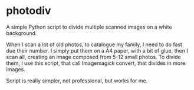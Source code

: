 # photodiv
A simple Python script to divide multiple scanned images on a white background.  

When I scan a lot of old photos, to catalogue my family, I need to do fast due their number.
I simply put them on a A4 paper, with a bit of glue, then I scan all, creating an image composed from 5-12 small photos.
To divide them, I use this script, that call Imagemagick convert, that divides in more images.

Script is really simpler, not professional, but works for me.
